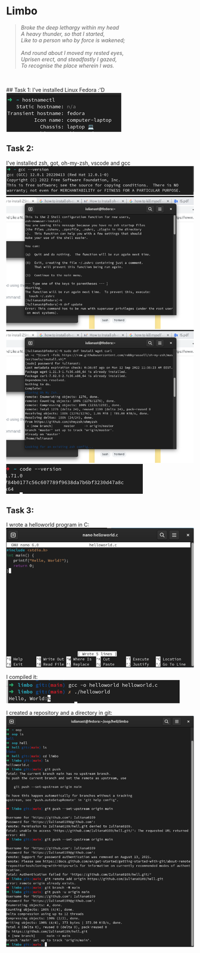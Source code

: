 # Limbo
<blockquote> <i>
Broke the deep lethargy within my head <br>
A heavy thunder, so that I started, <br>
Like to a person who by force is wakened; 
<br><br>
And round about I moved my rested eyes, <br>
Uprisen erect, and steadfastly I gazed, <br>
To recognise the place wherein I was.</i></blockquote>
<br> <br>
## Task 1:
I've installed Linux Fedora :'D
<img src = "images/fedora.png">

## Task 2:
I've installed zsh, got, oh-my-zsh, vscode and gcc
<img src = "images/gcc.png">
<img src = "images/zsh.png">
<img src = "images/oh-my-zsh.png">
<img src = "images/vscode.png">

## Task 3:
I wrote a helloworld program in C:
<img src = "images/helloworld.png">

I compiled it:
<img src = "images/compile.png">

I created a repository and a directory in git:
<img src = "images/gitstuff.png">
